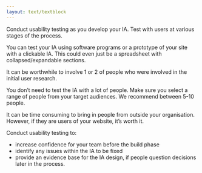 ```yaml
---
layout: text/textblock
---
```

Conduct usability testing as you develop your IA.  Test with users at various stages of the process.

You can test your IA using software programs or a prototype of your site with a clickable IA. This could even just be a spreadsheet with collapsed/expandable sections.

It can be worthwhile to involve 1 or 2 of people who were involved in the initial user research.

You don’t need to test the IA with a lot of people. Make sure you select a range of people from your target audiences. We recommend between 5-10 people.

It can be time consuming to bring in people from outside your organisation. However, if they are users of your website, it’s worth it. 

Conduct  usability testing to:
- increase confidence for your team before the build phase
- identify any issues within the IA to be fixed
- provide an evidence base for the IA design, if people question decisions later in the process.
